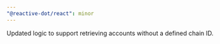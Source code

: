 ```yaml
---
"@reactive-dot/react": minor
---
```


Updated logic to support retrieving accounts without a defined chain ID.
